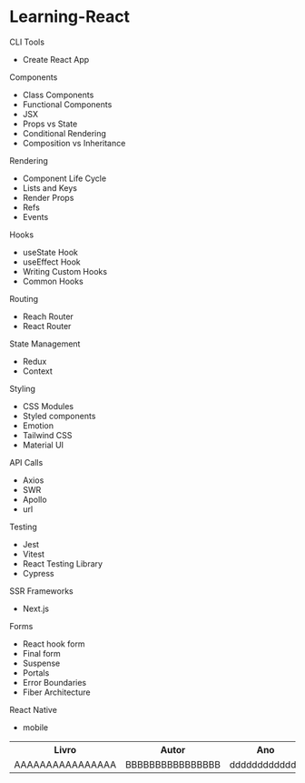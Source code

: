 # Learning-React


CLI Tools
- Create React App

Components
- Class Components
- Functional Components
- JSX
- Props vs State
- Conditional Rendering
- Composition vs Inheritance

Rendering
- Component Life Cycle
- Lists and Keys
- Render Props
- Refs
- Events

Hooks
- useState Hook
- useEffect Hook
- Writing Custom Hooks
- Common Hooks

Routing
- Reach Router
- React Router

State Management
- Redux
- Context

Styling
- CSS Modules
- Styled components
- Emotion
- Tailwind CSS
- Material UI

API Calls
- Axios
- SWR
- Apollo
- url

Testing
- Jest
- Vitest
- React Testing Library
- Cypress

SSR Frameworks
- Next.js

Forms
- React hook form
- Final form
- Suspense
- Portals
- Error Boundaries
- Fiber Architecture

React Native
- mobile

<table>
  <tr>
    <th>Livro</th>
    <th>Autor</th>
    <th>Ano</th>
    <th>Link</th>
  </tr>
  <tr>
    <td>AAAAAAAAAAAAAAAA</td>
    <td>BBBBBBBBBBBBBBBB</td>
    <td>ddddddddddddd</td>
    <td><a href="#">CCCCCCCCCCCCCCCCC</a></td>
  </tr>
</table>
